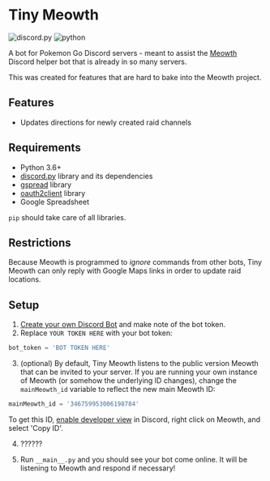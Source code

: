 # Tiny Meowth
![discord.py](https://img.shields.io/badge/discord.py-v0.16.6-green.svg)
![python](https://img.shields.io/badge/python-3.6-blue.svg)

A bot for Pokemon Go Discord servers - meant to assist the [Meowth](https://github.com/FoglyOgly/Meowth) Discord helper bot that is already in so many servers.

This was created for features that are hard to bake into the Meowth project.

## Features
- Updates directions for newly created raid channels

## Requirements
- Python 3.6+
- [discord.py](https://github.com/Rapptz/discord.py) library and its dependencies
- [gspread](https://github.com/burnash/gspread) library
- [oauth2client](https://github.com/google/oauth2client/) library
- Google Spreadsheet

`pip` should take care of all libraries.

## Restrictions
Because Meowth is programmed to _ignore_ commands from other bots, Tiny Meowth can only reply with Google Maps links in order to update raid locations.

## Setup
1. [Create your own Discord Bot](https://discordapp.com/developers/applications/me) and make note of the bot token.
2. Replace `YOUR TOKEN HERE` with your bot token:

```python
bot_token = 'BOT TOKEN HERE'
```
3. (optional) By default, Tiny Meowth listens to the public version Meowth that can be invited to your server. If you are running your own instance of Meowth (or somehow the underlying ID changes), change the `mainMeowth_id` variable to reflect the new main Meowth ID:

```python
mainMeowth_id = '346759953006198784'
```

To get this ID, [enable developer view](https://support.discordapp.com/hc/en-us/articles/206346498-Where-can-I-find-my-User-Server-Message-ID-) in Discord, right click on Meowth, and select 'Copy ID'.

4. ??????

5. Run `__main__.py` and you should see your bot come online. It will be listening to Meowth and respond if necessary!
